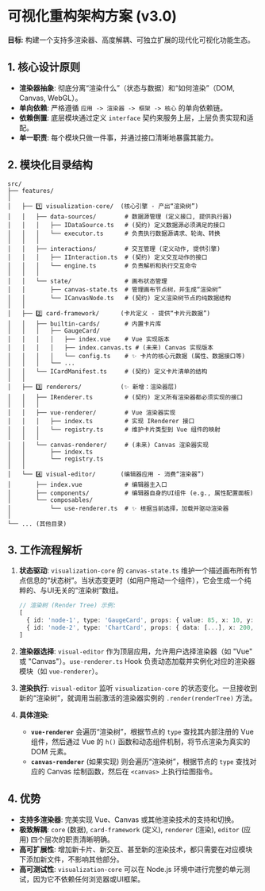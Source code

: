 # 可视化重构架构方案 (v3.0)

**目标**: 构建一个支持多渲染器、高度解耦、可独立扩展的现代化可视化功能生态。

## 1. 核心设计原则

*   **渲染器抽象**: 彻底分离“渲染什么”（状态与数据）和“如何渲染”（DOM, Canvas, WebGL）。
*   **单向依赖**: 严格遵循 `应用 -> 渲染器 -> 框架 -> 核心` 的单向依赖链。
*   **依赖倒置**: 底层模块通过定义 `interface` 契约来服务上层，上层负责实现和适配。
*   **单一职责**: 每个模块只做一件事，并通过接口清晰地暴露其能力。

## 2. 模块化目录结构

```
src/
├── features/
│
│   ├── 1️⃣ visualization-core/  (核心引擎 - 产出“渲染树”)
│   │   ├── data-sources/        # 数据源管理 (定义接口, 提供执行器)
│   │   │   ├── IDataSource.ts   # (契约) 定义数据源必须满足的接口
│   │   │   └── executor.ts      # 负责执行数据源请求、轮询、转换
│   │   │
│   │   ├── interactions/        # 交互管理 (定义动作, 提供引擎)
│   │   │   ├── IInteraction.ts  # (契约) 定义交互动作的接口
│   │   │   └── engine.ts        # 负责解析和执行交互命令
│   │   │
│   │   └── state/               # 画布状态管理
│   │       ├── canvas-state.ts  # 管理画布节点树，并生成“渲染树”
│   │       └── ICanvasNode.ts   # (契约) 定义渲染树节点的纯数据结构
│   │
│   ├── 2️⃣ card-framework/      (卡片定义 - 提供“卡片元数据”)
│   │   ├── builtin-cards/       # 内置卡片库
│   │   │   ├── GaugeCard/
│   │   │   │   ├── index.vue    # Vue 实现版本
│   │   │   │   ├── index.canvas.ts # (未来) Canvas 实现版本
│   │   │   │   └── config.ts    # ✨ 卡片的核心元数据 (属性、数据接口等)
│   │   │   └── ...
│   │   └── ICardManifest.ts     # (契约) 定义卡片清单的结构
│   │
│   ├── 3️⃣ renderers/           (✨ 新增：渲染器层)
│   │   ├── IRenderer.ts         # (契约) 定义所有渲染器都必须实现的接口
│   │   │
│   │   ├── vue-renderer/        # Vue 渲染器实现
│   │   │   ├── index.ts         # 实现 IRenderer 接口
│   │   │   └── registry.ts      # 维护卡片类型到 Vue 组件的映射
│   │   │
│   │   └── canvas-renderer/     # (未来) Canvas 渲染器实现
│   │       ├── index.ts
│   │       └── registry.ts
│   │
│   └── 4️⃣ visual-editor/       (编辑器应用 - 消费“渲染器”)
│       ├── index.vue            # 编辑器主入口
│       ├── components/          # 编辑器自身的UI组件 (e.g., 属性配置面板)
│       └── composables/
│           └── use-renderer.ts  # ✨ 根据当前选择，加载并驱动渲染器
│
└── ... (其他目录)
```

## 3. 工作流程解析

1.  **状态驱动**: `visualization-core` 的 `canvas-state.ts` 维护一个描述画布所有节点信息的“状态树”。当状态变更时（如用户拖动一个组件），它会生成一个纯粹的、与UI无关的“渲染树”数组。

    ```typescript
    // 渲染树 (Render Tree) 示例:
    [
      { id: 'node-1', type: 'GaugeCard', props: { value: 85, x: 10, y: 20 } },
      { id: 'node-2', type: 'ChartCard', props: { data: [...], x: 200, y: 20 } }
    ]
    ```

2.  **渲染器选择**: `visual-editor` 作为顶层应用，允许用户选择渲染器（如 "Vue" 或 "Canvas"）。`use-renderer.ts` Hook 负责动态加载并实例化对应的渲染器模块（如 `vue-renderer`）。

3.  **渲染执行**: `visual-editor` 监听 `visualization-core` 的状态变化。一旦接收到新的“渲染树”，就调用当前激活的渲染器实例的 `.render(renderTree)` 方法。

4.  **具体渲染**:
    *   **`vue-renderer`** 会遍历“渲染树”，根据节点的 `type` 查找其内部注册的 Vue 组件，然后通过 Vue 的 `h()` 函数和动态组件机制，将节点渲染为真实的 DOM 元素。
    *   **`canvas-renderer`** (如果实现) 则会遍历“渲染树”，根据节点的 `type` 查找对应的 Canvas 绘制函数，然后在 `<canvas>` 上执行绘图指令。

## 4. 优势

*   **支持多渲染器**: 完美实现 Vue、Canvas 或其他渲染技术的支持和切换。
*   **极致解耦**: `core` (数据), `card-framework` (定义), `renderer` (渲染), `editor` (应用) 四个层次的职责清晰明确。
*   **高可扩展性**: 增加新卡片、新交互、甚至新的渲染技术，都只需要在对应模块下添加新文件，不影响其他部分。
*   **高可测试性**: `visualization-core` 可以在 Node.js 环境中进行完整的单元测试，因为它不依赖任何浏览器或UI框架。